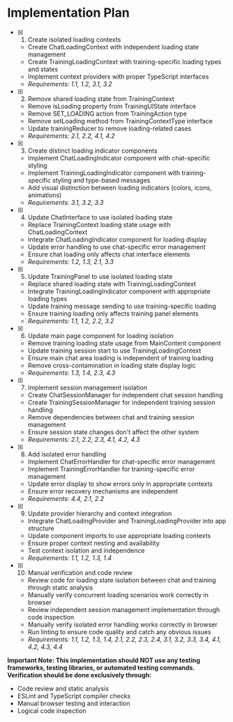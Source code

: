 # Implementation Plan

- [x] 1. Create isolated loading contexts

  - Create ChatLoadingContext with independent loading state management
  - Create TrainingLoadingContext with training-specific loading types and states
  - Implement context providers with proper TypeScript interfaces
  - _Requirements: 1.1, 1.2, 3.1, 3.2_

- [x] 2. Remove shared loading state from TrainingContext

  - Remove isLoading property from TrainingUIState interface
  - Remove SET_LOADING action from TrainingAction type
  - Remove setLoading method from TrainingContextType interface
  - Update trainingReducer to remove loading-related cases
  - _Requirements: 2.1, 2.2, 4.1, 4.2_

- [x] 3. Create distinct loading indicator components

  - Implement ChatLoadingIndicator component with chat-specific styling
  - Implement TrainingLoadingIndicator component with training-specific styling and type-based messages
  - Add visual distinction between loading indicators (colors, icons, animations)
  - _Requirements: 3.1, 3.2, 3.3_

- [x] 4. Update ChatInterface to use isolated loading state

  - Replace TrainingContext loading state usage with ChatLoadingContext
  - Integrate ChatLoadingIndicator component for loading display
  - Update error handling to use chat-specific error management
  - Ensure chat loading only affects chat interface elements
  - _Requirements: 1.2, 1.3, 2.1, 3.3_

- [x] 5. Update TrainingPanel to use isolated loading state

  - Replace shared loading state with TrainingLoadingContext
  - Integrate TrainingLoadingIndicator component with appropriate loading types
  - Update training message sending to use training-specific loading
  - Ensure training loading only affects training panel elements
  - _Requirements: 1.1, 1.2, 2.2, 3.2_

- [x] 6. Update main page component for loading isolation

  - Remove training loading state usage from MainContent component
  - Update training session start to use TrainingLoadingContext
  - Ensure main chat area loading is independent of training loading
  - Remove cross-contamination in loading state display logic
  - _Requirements: 1.3, 1.4, 2.3, 4.3_

- [x] 7. Implement session management isolation

  - Create ChatSessionManager for independent chat session handling
  - Create TrainingSessionManager for independent training session handling
  - Remove dependencies between chat and training session management
  - Ensure session state changes don't affect the other system
  - _Requirements: 2.1, 2.2, 2.3, 4.1, 4.2, 4.3_

- [x] 8. Add isolated error handling

  - Implement ChatErrorHandler for chat-specific error management
  - Implement TrainingErrorHandler for training-specific error management
  - Update error display to show errors only in appropriate contexts
  - Ensure error recovery mechanisms are independent
  - _Requirements: 4.4, 2.1, 2.2_

- [x] 9. Update provider hierarchy and context integration

  - Integrate ChatLoadingProvider and TrainingLoadingProvider into app structure
  - Update component imports to use appropriate loading contexts
  - Ensure proper context nesting and availability
  - Test context isolation and independence
  - _Requirements: 1.1, 1.2, 1.3, 1.4_

- [x] 10. Manual verification and code review
  - Review code for loading state isolation between chat and training through static analysis
  - Manually verify concurrent loading scenarios work correctly in browser
  - Review independent session management implementation through code inspection
  - Manually verify isolated error handling works correctly in browser
  - Run linting to ensure code quality and catch any obvious issues
  - _Requirements: 1.1, 1.2, 1.3, 1.4, 2.1, 2.2, 2.3, 2.4, 3.1, 3.2, 3.3, 3.4, 4.1, 4.2, 4.3, 4.4_

**Important Note: This implementation should NOT use any testing frameworks, testing libraries, or automated testing commands. Verification should be done exclusively through:**

- Code review and static analysis
- ESLint and TypeScript compiler checks
- Manual browser testing and interaction
- Logical code inspection
